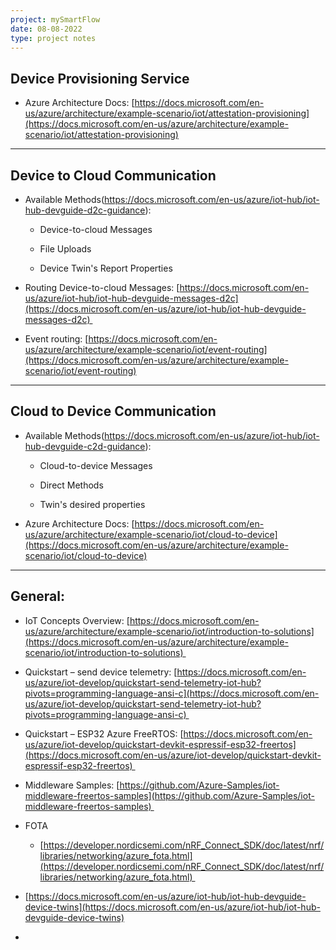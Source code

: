 ```yaml
---
project: mySmartFlow
date: 08-08-2022
type: project notes
---
```


## Device Provisioning Service 

-   Azure Architecture Docs: [https://docs.microsoft.com/en-us/azure/architecture/example-scenario/iot/attestation-provisioning](https://docs.microsoft.com/en-us/azure/architecture/example-scenario/iot/attestation-provisioning)

---


## Device to Cloud Communication 

-   Available Methods(https://docs.microsoft.com/en-us/azure/iot-hub/iot-hub-devguide-d2c-guidance): 
    
    -   Device-to-cloud Messages 
        
    -   File Uploads 
        
    -   Device Twin's Report Properties 
        
-   Routing Device-to-cloud Messages: [https://docs.microsoft.com/en-us/azure/iot-hub/iot-hub-devguide-messages-d2c](https://docs.microsoft.com/en-us/azure/iot-hub/iot-hub-devguide-messages-d2c) 
    
-   Event routing: [https://docs.microsoft.com/en-us/azure/architecture/example-scenario/iot/event-routing](https://docs.microsoft.com/en-us/azure/architecture/example-scenario/iot/event-routing)


---

## Cloud to Device Communication 

-   Available Methods(https://docs.microsoft.com/en-us/azure/iot-hub/iot-hub-devguide-c2d-guidance): 
    
    -   Cloud-to-device Messages 
        
    -   Direct Methods 
        
    -   Twin's desired properties 
        
-   Azure Architecture Docs: [https://docs.microsoft.com/en-us/azure/architecture/example-scenario/iot/cloud-to-device](https://docs.microsoft.com/en-us/azure/architecture/example-scenario/iot/cloud-to-device)

---


## General: 

-   IoT Concepts Overview: [https://docs.microsoft.com/en-us/azure/architecture/example-scenario/iot/introduction-to-solutions](https://docs.microsoft.com/en-us/azure/architecture/example-scenario/iot/introduction-to-solutions) 
    
-   Quickstart – send device telemetry: [https://docs.microsoft.com/en-us/azure/iot-develop/quickstart-send-telemetry-iot-hub?pivots=programming-language-ansi-c](https://docs.microsoft.com/en-us/azure/iot-develop/quickstart-send-telemetry-iot-hub?pivots=programming-language-ansi-c) 
    
-   Quickstart – ESP32 Azure FreeRTOS: [https://docs.microsoft.com/en-us/azure/iot-develop/quickstart-devkit-espressif-esp32-freertos](https://docs.microsoft.com/en-us/azure/iot-develop/quickstart-devkit-espressif-esp32-freertos) 
    
-   Middleware Samples: [https://github.com/Azure-Samples/iot-middleware-freertos-samples](https://github.com/Azure-Samples/iot-middleware-freertos-samples) 
    
-   FOTA 
    
    -   [https://developer.nordicsemi.com/nRF_Connect_SDK/doc/latest/nrf/libraries/networking/azure_fota.html](https://developer.nordicsemi.com/nRF_Connect_SDK/doc/latest/nrf/libraries/networking/azure_fota.html) 
        
-   [https://docs.microsoft.com/en-us/azure/iot-hub/iot-hub-devguide-device-twins](https://docs.microsoft.com/en-us/azure/iot-hub/iot-hub-devguide-device-twins)
- 